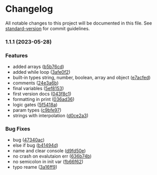 # Changelog

All notable changes to this project will be documented in this file. See [standard-version](https://github.com/conventional-changelog/standard-version) for commit guidelines.

### 1.1.1 (2023-05-28)


### Features

* added arrays ([b5b76cd](https://github.com/mokkapps/changelog-generator-demo/commits/b5b76cd7a0b1e5300aed310a1cc889c5f559b3a6))
* added while loop ([3afe0f2](https://github.com/mokkapps/changelog-generator-demo/commits/3afe0f21e55bb8fb9309e30052296cb590169c13))
* built-in types string, number, boolean, array and object ([e7acfed](https://github.com/mokkapps/changelog-generator-demo/commits/e7acfedaf53f5e7c44d9ad69ff0be666e45c154e))
* comments ([24e3a6b](https://github.com/mokkapps/changelog-generator-demo/commits/24e3a6b8f1ecd645e95591a2c93d8bc36b146bef))
* final variables ([5ef8153](https://github.com/mokkapps/changelog-generator-demo/commits/5ef81533a812d2fb98626214e44a6a3a6ae8a765))
* first version docs ([043f8c1](https://github.com/mokkapps/changelog-generator-demo/commits/043f8c1617cd994f359705735a45e040df905687))
* formatting in print ([036ad36](https://github.com/mokkapps/changelog-generator-demo/commits/036ad36b6ffb168e37ed46042c11d78ed9eed74b))
* logic gates ([5f5418a](https://github.com/mokkapps/changelog-generator-demo/commits/5f5418ae4d1a17487e911feea41fb72844246b52))
* param types ([c9bfe97](https://github.com/mokkapps/changelog-generator-demo/commits/c9bfe9709aa75d9074748086d1ed2f51c12475b6))
* strings with interpolation ([d0ce2a3](https://github.com/mokkapps/changelog-generator-demo/commits/d0ce2a36c5aaf9e306a83883b3a1386bece80b58))


### Bug Fixes

* bug ([47340ac](https://github.com/mokkapps/changelog-generator-demo/commits/47340ac8201a20fa8925d4db114a7b396bf6b66b))
* else if bug ([b41494d](https://github.com/mokkapps/changelog-generator-demo/commits/b41494d9cc8b1c8096441f17c6fd86074adfb642))
* name and clear console ([d9fd50e](https://github.com/mokkapps/changelog-generator-demo/commits/d9fd50edb1483f7dbc55676ecf8ee25ecf39840b))
* no crash on evalutaion err ([636b74b](https://github.com/mokkapps/changelog-generator-demo/commits/636b74b810c5c3df55d110f2f802cbcd189d5a01))
* no semicolon in init var ([fb66f62](https://github.com/mokkapps/changelog-generator-demo/commits/fb66f6236eda781e728dbda57d45689a2573fde5))
* typo reame ([3a16ff9](https://github.com/mokkapps/changelog-generator-demo/commits/3a16ff9920db1fde9378cbdfa1b2c342ed60d255))
